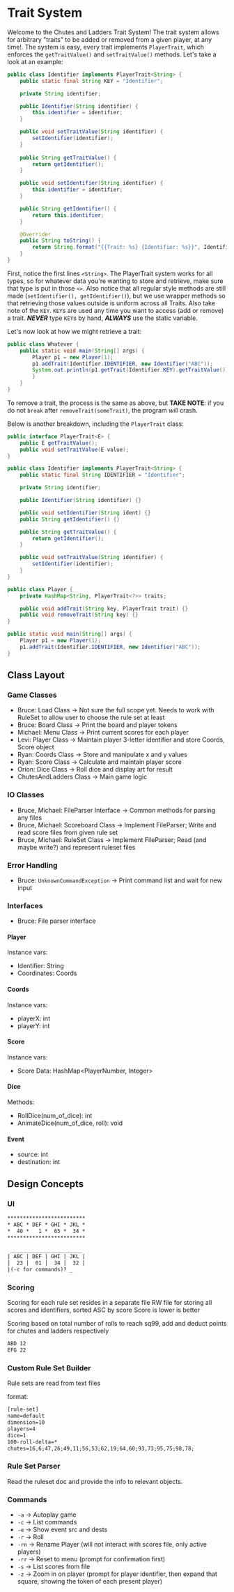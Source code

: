 # Trait System
Welcome to the Chutes and Ladders Trait System! The trait system allows for arbitrary "traits" to be added or removed from a given player, at any time!. The system is easy, every trait implements `PlayerTrait`, which enforces the `getTraitValue()` and `setTraitValue()` methods. Let's take a look at an example:

```java
public class Identifier implements PlayerTrait<String> {
    public static final String KEY = "Identifier";

    private String identifier;

    public Identifier(String identifier) {
        this.identifier = identifier;    
    }

    public void setTraitValue(String identifier) {
        setIdentifier(identifier);
    }
    
    public String getTraitValue() {
        return getIdentifier();
    }

    public void setIdentifier(String identifier) {
        this.identifier = identifier;
    }

    public String getIdentifier() {
        return this.identifier;
    }

    @Overrider 
    public String toString() {
        return String.format("{{Trait: %s} {Identifier: %s}}", Identifier.KEY, this.identifier");
    }
}
```

First, notice the first lines `<String>`. The PlayerTrait system works for all types, so for whatever data you're wanting to store and retrieve, make sure that type is put in those `<>`. Also notice that all regular style methods are still made (`setIdentifier(), getIdentifier()`), but we use wrapper methods so that retrieving those values outside is uniform across all Traits. Also take note of the `KEY`. `KEY`s are used any time you want to access (add or remove) a trait. ***NEVER*** type `KEY`s by hand, ***ALWAYS*** use the static variable.

Let's now look at how we might retrieve a trait:
```java
public class Whatever {
    public static void main(String[] args) {
        Player p1 = new Player(1);
        p1.addTrait(Identifier.IDENTIFIER, new Identifier("ABC"));            
        System.out.println(p1.getTrait(Identifier.KEY).getTraitValue()); // prints "ABC"
        }
    }
}
```

To remove a trait, the process is the same as above, but **TAKE NOTE**: if you do not `break` after `removeTrait(someTrait)`, the program *will* crash.

Below is another breakdown, including the `PlayerTrait` class:

```java
public interface PlayerTrait<E> {
    public E getTraitValue();
    public void setTraitValue(E value);
}

public class Identifier implements PlayerTrait<String> {
    public static final String IDENTIFIER = "Identifier";

    private String identifier;

    public Identifier(String identifier) {}

    public void setIdentifier(String ident) {}
    public String getIdentifier() {}

    public String getTraitValue() {
        return getIdentifier();
    }

    public void setTraitValue(String identifier) {
        setIdentifier(identifier);
    }
}

public class Player {
    private HashMap<String, PlayerTrait<?>> traits;

    public void addTrait(String key, PlayerTrait trait) {}
    public void removeTrait(String key) {}
}

public static void main(String[] args) {
    Player p1 = new Player(1);
    p1.addTrait(Identifier.IDENTIFIER, new Identifier("ABC"));
}
```


## Class Layout
### Game Classes
- Bruce: Load Class -> Not sure the full scope yet. Needs to work with RuleSet to allow user to choose the rule set at least
- Bruce: Board Class -> Print the board and player tokens
- Michael: Menu Class -> Print current scores for each player
- Levi: Player Class -> Maintain player 3-letter identifier and store Coords, Score object
- Ryan: Coords Class -> Store and manipulate x and y values
- Ryan: Score Class -> Calculate and maintain player score
- Orion: Dice Class -> Roll dice and display art for result
- ChutesAndLadders Class -> Main game logic

### IO Classes
- Bruce, Michael: FileParser Interface -> Common methods for parsing any files
- Bruce, Michael: Scoreboard Class -> Implement FileParser; Write and read score files from given rule set
- Bruce, Michael: RuleSet Class -> Implement FileParser; Read (and maybe write?) and represent ruleset files

### Error Handling
- Bruce: `UnknownCommandException` -> Print command list and wait for new input

### Interfaces
- Bruce: File parser interface

#### Player
Instance vars:
- Identifier: String 
- Coordinates: Coords

#### Coords
Instance vars:
- playerX: int
- playerY: int

#### Score
Instance vars:
- Score Data: HashMap<PlayerNumber, Integer>

#### Dice
Methods:
- RollDice(num_of_dice): int 
- AnimateDice(num_of_dice, roll): void 

#### Event
- source: int
- destination: int

## Design Concepts

### UI
```txt
*************************
* ABC * DEF * GHI * JKL *
*  40 *   1 *  65 *  34 *
*************************

 _______________________
| ABC | DEF | GHI | JKL |
|  23 |  01 |  34 |  32 |
|(-c for commands)? _               
```

### Scoring
Scoring for each rule set resides in a separate file
RW file for storing all scores and identifiers, sorted ASC by score
Score is lower is better

Scoring based on total number of rolls to reach sq99, add and deduct points for chutes and ladders respectively

```txt
ABD 12
EFG 22
```

### Custom Rule Set Builder
Rule sets are read from text files

format:
```txt
[rule-set]
name=default
dimension=10
players=4
dice=1
100-roll-delta=*
chutes=16,6;47,26;49,11;56,53;62,19;64,60;93,73;95,75;98,78;
```

### Rule Set Parser
Read the ruleset doc and provide the info to relevant objects.

### Commands
- `-a` -> Autoplay game
- `-c` -> List commands
- `-e` -> Show event src and dests
- `-r` -> Roll 
- `-rn` -> Rename Player (will not interact with scores file, only active players)
- `-rr` -> Reset to menu (prompt for confirmation first)
- `-s` -> List scores from file
- `-z` -> Zoom in on player (prompt for player identifier, then expand that square, showing the token of each present player)
